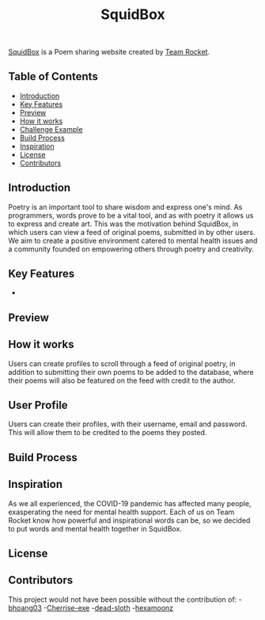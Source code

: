 <h1 align="center" href="https://squidbox.com"> SquidBox </h1> <br>

[SquidBox](https://squidbox.com) is a Poem sharing website created by [Team Rocket](https://github.com/HV-2022-Team-Rocket).

## Table of Contents
<!--Table of contents-->
- [Introduction](#introduction) <br>
- [Key Features](#key-features) <br>
- [Preview](#preview) <br>
- [How it works](#how-it-works) <br>
- [Challenge Example](#challenge-example) <br>
- [Build Process](#build-process) <br>
- [Inspiration](#inspiration) <br>
- [License](#license) <br>
- [Contributors](#contributors) <br>

## Introduction
<!--Introduction: goal of squidbox, inspiration, what it is-->
Poetry is an important tool to share wisdom and express one's mind. As programmers, words prove to be a vital tool, and as with poetry it allows us to express and create art. This was the motivation behind SquidBox, in which users can view a feed of original poems, submitted in by other users. We aim to create a positive environment catered to mental health issues and a community founded on empowering others through poetry and creativity. 
## Key Features
<!--Features of SquidBox-->
-
## Preview
<!--image of site here-->
## How it works
<!--Poem logic-->
Users can create profiles to scroll through a feed of original poetry, in addition to submitting their own poems to be added to the database, where their poems will also be featured on the feed with credit to the author.
## User Profile
<!--User Profile screenshot and what they can do-->
Users can create their profiles, with their username, email and password. This will allow them to be credited to the poems they posted. 
## Build Process
<!--Logic behind it (frontend, backend, user profile creation, poem submission, poem feed-->
## Inspiration
<!--Where it was inspired from-->
As we all experienced, the COVID-19 pandemic has affected many people, exasperating the need for mental health support. Each of us on Team Rocket know how powerful and inspirational words can be, so we decided to put words and mental health together in SquidBox.
## License
<!--Licenses-->
## Contributors
<!--Links to contributors gits-->
This project would not have been possible without the contribution of:
-[bhoang03](https://github.com/orgs/HV-2022-Team-Rocket/people/bhoang03)
-[Cherrise-exe](https://github.com/orgs/HV-2022-Team-Rocket/people/Cherrise-exe)
-[dead-sloth](https://github.com/orgs/HV-2022-Team-Rocket/people/dead-sloth)
-[hexamoonz](https://github.com/orgs/HV-2022-Team-Rocket/people/hexamoonz)



